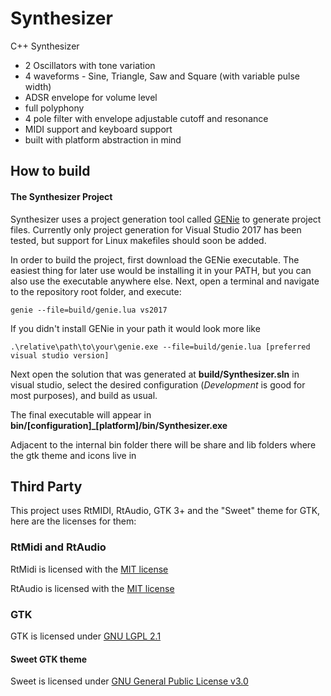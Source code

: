 # Synthesizer

C++ Synthesizer 

 * 2 Oscillators with tone variation
 * 4 waveforms - Sine, Triangle, Saw and Square (with variable pulse width)
 * ADSR envelope for volume level
 * full polyphony
 * 4 pole filter with envelope adjustable cutoff and resonance
 * MIDI support and keyboard support
 * built with platform abstraction in mind

## How to build

#### The Synthesizer Project
Synthesizer uses a project generation tool called [GENie](https://github.com/bkaradzic/GENie) to generate project files. Currently only project generation for Visual Studio 2017 has been tested, but support for Linux makefiles should soon be added.

In order to build the project, first download the GENie executable. The easiest thing for later use would be installing it in your PATH, but you can also use the executable anywhere else.
Next, open a terminal and navigate to the repository root folder, and execute:

    genie --file=build/genie.lua vs2017

If you didn't install GENie in your path it would look more like

    .\relative\path\to\your\genie.exe --file=build/genie.lua [preferred visual studio version]

Next open the solution that was generated at **build/Synthesizer.sln** in visual studio, select the desired configuration (_Development_ is good for most purposes), and build as usual.

The final executable will appear in **bin/[configuration]_[platform]/bin/Synthesizer.exe**

Adjacent to the internal bin folder there will be share and lib folders where the gtk theme and icons live in


## Third Party

This project uses RtMIDI, RtAudio, GTK 3+ and the "Sweet" theme for GTK, here are the licenses for them:

### RtMidi and RtAudio

RtMidi is licensed with the [MIT license](http://www.music.mcgill.ca/~gary/rtmidi/index.html#license)

RtAudio is licensed with the [MIT license](http://www.music.mcgill.ca/~gary/rtaudio/license.html)

### GTK

GTK is licensed under [GNU LGPL 2.1](https://www.gnu.org/licenses/old-licenses/lgpl-2.1.en.html) 

#### Sweet GTK theme

Sweet is licensed under [GNU General Public License v3.0](https://github.com/EliverLara/Sweet/blob/master/LICENSE)
